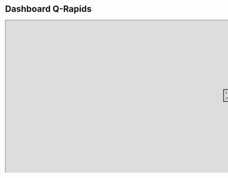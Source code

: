 # Dashboard Q-Rapids

<iframe src="https://fcte-qualidade-de-software-1.github.io/2025-1-T01-RUTH-LICHTERMA/qrapid/dashboard_fixed.html" width=1500 height=500>

<table border="1" style="width:100%; border-collapse: collapse; text-align: left;">
  <thead>
    <tr>
      <th>Versão</th>
      <th>Data</th>
      <th>Descrição</th>
      <th>Autor(a)</th>
    </tr>
  </thead>
  <tbody>
    <tr>
      <td>1.0</td>
      <td>05/07/2025</td>
      <td>Criação do Dashboard</td>
      <td>Breno Lucena</td>
    </tr>
    <tr>
      <td>1.1</td>
      <td>06/07/2025</td>
      <td>Atualização do Dashboard</td>
      <td>Breno Lucena</td>
    </tr>
    <tr>
      <td>1.2</td>
      <td>06/07/2025</td>
      <td>Criação de página dedicada ao dashboard</td>
      <td>Raphael Mendes da Silva</td>
    </tr>
        <tr>
      <td>1.3</td>
      <td>07/07/2025</td>
      <td>Atualização do Dashboard</td>
      <td>Breno Lucena</td>
    </tr>
  </tbody>
</table>